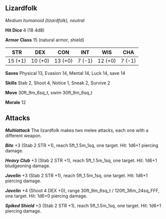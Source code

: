 ## Lizardfolk

*Medium humanoid (lizardfolk), neutral*

**Hit Dice** 4 (18 4d8)

**Armor Class** 15 (natural armor, shield)

| STR     | DEX     | CON     | INT     | WIS     | CHA     |
|---------|---------|---------|---------|---------|---------|
| 15 (+1) | 10 (+0) | 13 (+0) |  7 (-1) | 12 (+0) |  7 (-1) |

**Saves** Physical 13, Evasion 14, Mental 14, Luck 14, save 14

**Skills** Stab 2, Shoot 4, Notice 1, Sneak 2, Survive 2

**Move** 30ft\_9m\_6sq\_t, swim 30ft\_9m\_6sq\_t

**Morale** 12

## Attacks

***Multiattack*** The lizardfolk makes two melee attacks, each one with a different weapon.

***Bite*** +3 (Stab 2 STR +1), reach 5ft\_1.5m\_1sq, one target. Hit: 1d6+1 piercing damage.

***Heavy Club*** +3 (Stab 2 STR +1), reach 5ft\_1.5m\_1sq, one target. Hit: 1d6+1 bludgeoning damage.

***Javelin*** +3 (Stab 2 STR +1), reach 5ft\_1.5m\_1sq, one target. Hit: 1d6+1 piercing damage.

***Javelin*** +4 (Shoot 4 DEX +0), range 30ft\_9m\_6sq\_t / 120ft\_36m\_24sq\_FFF, one target. Hit: 1d6+0 piercing damage.

***Spiked Shield*** +3 (Stab 2 STR +1), reach 5ft\_1.5m\_1sq, one target. Hit: 1d6+1 piercing damage.

